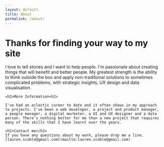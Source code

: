 ```yaml
---
layout: default
title: About
permalink: /about/
---
```


<div id="main" role="main">
  <div class="wrap">
    <h1>Thanks for finding your way to my site </h1>
    I love to tell stories and I want to help people. I'm passionate about creating things that will benefit and better people. My greatest strength is the ability to think outside the box and apply non-traditional solutions to sometimes complicated problems, with strategic insights, UX design and data visualisation.

    <h2>More Information<h2>

    I've had an eclectic career to date and it often shows in my approach to projects. I've been a web developer, a project and product manager, a people manager, a digital marketer, a UI and UX designer and a data person. There's nothing better for me than a new project that requires many of the skills that I have learnt over the years.

    <h2>Contact me</h2>
    If you have any questions about my work, please drop me a line.
    [lauren.scoble@gmail.com](mailto:lauren.scoble@gmail.com)
  </div>
</div>
